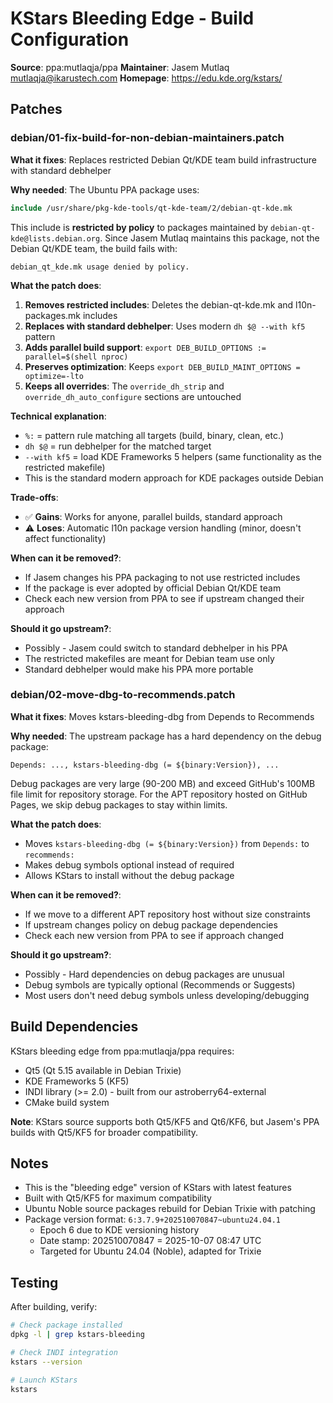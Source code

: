 # KStars Bleeding Edge - Build Configuration

**Source**: ppa:mutlaqja/ppa
**Maintainer**: Jasem Mutlaq <mutlaqja@ikarustech.com>
**Homepage**: https://edu.kde.org/kstars/

## Patches

### debian/01-fix-build-for-non-debian-maintainers.patch

**What it fixes**: Replaces restricted Debian Qt/KDE team build infrastructure with standard debhelper

**Why needed**:
The Ubuntu PPA package uses:
```makefile
include /usr/share/pkg-kde-tools/qt-kde-team/2/debian-qt-kde.mk
```

This include is **restricted by policy** to packages maintained by `debian-qt-kde@lists.debian.org`.
Since Jasem Mutlaq maintains this package, not the Debian Qt/KDE team, the build fails with:
```
debian_qt_kde.mk usage denied by policy.
```

**What the patch does**:
1. **Removes restricted includes**: Deletes the debian-qt-kde.mk and l10n-packages.mk includes
2. **Replaces with standard debhelper**: Uses modern `dh $@ --with kf5` pattern
3. **Adds parallel build support**: `export DEB_BUILD_OPTIONS := parallel=$(shell nproc)`
4. **Preserves optimization**: Keeps `export DEB_BUILD_MAINT_OPTIONS = optimize=-lto`
5. **Keeps all overrides**: The `override_dh_strip` and `override_dh_auto_configure` sections are untouched

**Technical explanation**:
- `%:` = pattern rule matching all targets (build, binary, clean, etc.)
- `dh $@` = run debhelper for the matched target
- `--with kf5` = load KDE Frameworks 5 helpers (same functionality as the restricted makefile)
- This is the standard modern approach for KDE packages outside Debian

**Trade-offs**:
- ✅ **Gains**: Works for anyone, parallel builds, standard approach
- ⚠️ **Loses**: Automatic l10n package version handling (minor, doesn't affect functionality)

**When can it be removed?**:
- If Jasem changes his PPA packaging to not use restricted includes
- If the package is ever adopted by official Debian Qt/KDE team
- Check each new version from PPA to see if upstream changed their approach

**Should it go upstream?**:
- Possibly - Jasem could switch to standard debhelper in his PPA
- The restricted makefiles are meant for Debian team use only
- Standard debhelper would make his PPA more portable

### debian/02-move-dbg-to-recommends.patch

**What it fixes**: Moves kstars-bleeding-dbg from Depends to Recommends

**Why needed**:
The upstream package has a hard dependency on the debug package:
```debian/control
Depends: ..., kstars-bleeding-dbg (= ${binary:Version}), ...
```

Debug packages are very large (90-200 MB) and exceed GitHub's 100MB file limit for repository storage.
For the APT repository hosted on GitHub Pages, we skip debug packages to stay within limits.

**What the patch does**:
- Moves `kstars-bleeding-dbg (= ${binary:Version})` from `Depends:` to `recommends:`
- Makes debug symbols optional instead of required
- Allows KStars to install without the debug package

**When can it be removed?**:
- If we move to a different APT repository host without size constraints
- If upstream changes policy on debug package dependencies
- Check each new version from PPA to see if approach changed

**Should it go upstream?**:
- Possibly - Hard dependencies on debug packages are unusual
- Debug symbols are typically optional (Recommends or Suggests)
- Most users don't need debug symbols unless developing/debugging

## Build Dependencies

KStars bleeding edge from ppa:mutlaqja/ppa requires:
- Qt5 (Qt 5.15 available in Debian Trixie)
- KDE Frameworks 5 (KF5)
- INDI library (>= 2.0) - built from our astroberry64-external
- CMake build system

**Note**: KStars source supports both Qt5/KF5 and Qt6/KF6, but Jasem's PPA builds with Qt5/KF5 for broader compatibility.

## Notes

- This is the "bleeding edge" version of KStars with latest features
- Built with Qt5/KF5 for maximum compatibility
- Ubuntu Noble source packages rebuild for Debian Trixie with patching
- Package version format: `6:3.7.9+202510070847~ubuntu24.04.1`
  - Epoch 6 due to KDE versioning history
  - Date stamp: 202510070847 = 2025-10-07 08:47 UTC
  - Targeted for Ubuntu 24.04 (Noble), adapted for Trixie

## Testing

After building, verify:
```bash
# Check package installed
dpkg -l | grep kstars-bleeding

# Check INDI integration
kstars --version

# Launch KStars
kstars
```
